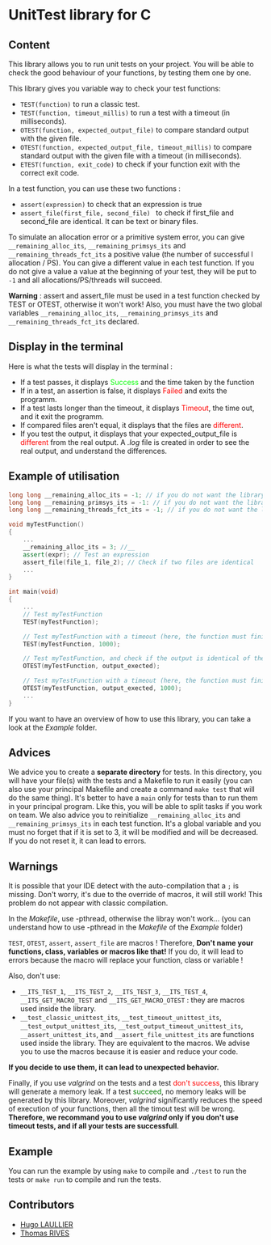 # UnitTest library for C

## Content
This library allows you to run unit tests on your project. You will be able to check the good behaviour of your functions, by testing them one by one.

This library gives you variable way to check your test functions:
- `TEST(function)` to run a classic test.
- `TEST(function, timeout_millis)` to run a test with a timeout (in milliseconds).
- `OTEST(function, expected_output_file)` to compare standard output with the given file.
- `OTEST(function, expected_output_file, timeout_millis)` to compare standard output with the given file with a timeout (in milliseconds).
- `ETEST(function, exit_code)` to check if your function exit with the correct exit code.

In a test function, you can use these two functions :
- `assert(expression)` to check that an expression is true
- `assert_file(first_file, second_file) ` to check if first_file and second_file are identical. It can be text or binary files.

To simulate an allocation error or a primitive system error, you can give `__remaining_alloc_its`, `__remaining_primsys_its` and `__remaining_threads_fct_its` a positive value (the number of successful l allocation / PS). You can give a different value in each test function. If you do not give a value a value at the beginning of your test, they will be put to `-1` and all allocations/PS/threads will succeed. 

**Warning** : assert and assert_file must be used in a test function checked by TEST or OTEST, otherwise it won't work! Also, you must have the two global variables `__remaining_alloc_its`, `__remaining_primsys_its` and `__remaining_threads_fct_its` declared.

## Display in the terminal
Here is what the tests will display in the terminal :
- If a test passes, it displays <span style="color: rgb(0,255,0)">Success</span> and the time taken by the function
- If in a test, an assertion is false, it displays <span style="color: rgb(255,0 ,0)">Failed</span> and exits the programm.
- If a test lasts longer than the timeout, it displays <span style="color: rgb(255,0 ,0)">Timeout</span>, the time out, and it exit the programm.
- If compared files aren't equal, it displays that the files are <span style="color: rgb(255,0 ,0)">different</span>.
- If you test the output, it displays that your expected_output_file is <span style="color: rgb(255,0 ,0)">different</span> from the real output. A *.log* file is created in order to see the real output, and understand the differences.


## Example of utilisation

```cpp
long long __remaining_alloc_its = -1; // if you do not want the library to make your allocation fail
long long __remaining_primsys_its = -1: // if you do not want the library to make your primitive system fail
long long __remaining_threads_fct_its = -1; // if you do not want the library to maye your threads function fail

void myTestFunction()
{
    ...
	__remaining_alloc_its = 3; //__
    assert(expr); // Test an expression
    assert_file(file_1, file_2); // Check if two files are identical
    ...
}

int main(void)
{
    ...
    // Test myTestFunction
    TEST(myTestFunction);

    // Test myTestFunction with a timeout (here, the function must finish in 1 second maximum)
    TEST(myTestFunction, 1000);

    // Test myTestFunction, and check if the output is identical of the output_expected file
    OTEST(myTestFunction, output_exected);

    // Test myTestFunction with a timeout (here, the function must finish in 1 second maximum), and check if the output is identical of the output_expected file
    OTEST(myTestFunction, output_exected, 1000);
    ...
}
```
If you want to have an overview of how to use this library, you can take a look at the *Example* folder.

## Advices

We advice you to create a **separate directory** for tests. In this directory, you will have your file(s) with the tests and a Makefile to run it easily (you can also use your principal Makefile and create a command `make test` that will do the same thing). It's better to have a `main` only for tests than to run them in your principal program. Like this, you will be able to split tasks if you work on team.
We also advice you to reinitialize `__remaining_alloc_its` and `__remaining_primsys_its` in each test function. It's a global variable and you must no forget that if it is set to 3, it will be modified and will be decreased. If you do not reset it, it can lead to errors.

## Warnings

It is possible that your IDE detect with the auto-compilation that a `;` is missing. Don't worry, it's due to the override of macros, it will still work! This problem do not appear with classic compilation.

In the *Makefile*, use -pthread, otherwise the libray won't work... (you can understand how to use -pthread in the *Makefile* of the *Example* folder)

`TEST`, `OTEST`, `assert`, `assert_file` are macros ! Therefore, **Don't name your functions, class, variables or macros like that!** If you do, it will lead to errors because the macro will replace your function, class or variable !

Also, don't use:
- `__ITS_TEST_1`, `__ITS_TEST_2`, `__ITS_TEST_3`, `__ITS_TEST_4`, `__ITS_GET_MACRO_TEST` and `__ITS_GET_MACRO_OTEST` : they are macros used inside the library.
- `__test_classic_unittest_its`, `__test_timeout_unittest_its`, `__test_output_unittest_its`, `__test_output_timeout_unittest_its`, `__assert_unittest_its`, and `__assert_file_unittest_its` are functions used inside the library. They are equivalent to the macros. We advise you to use the macros because it is easier and reduce your code.

**If you decide to use them, it can lead to unexpected behavior.**

Finally, if you use *valgrind* on the tests and a test <span style="color: red">don't success</span>, this library will generate a memory leak. If a test <span style="color: green">succeed</span>, no memory leaks will be generated by this library. Moreover, *valgrind* significantly reduces the speed of execution of your functions, then all the timout test will be wrong. **Therefore, we recommand you to use *valgrind* only if you don't use timeout tests, and if all your tests are successfull**.

## Example
You can run the example by using `make` to compile and `./test` to run the tests or `make run` to compile and run the tests.

## Contributors
- [Hugo LAULLIER](https://github.com/HugoLaullier)
- [Thomas RIVES](https://github.com/ThomasRives)
